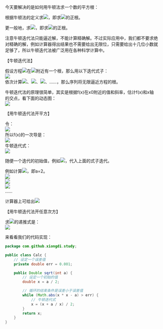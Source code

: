 今天要解决的是如何用牛顿法求一个数的平方根：

根据牛顿法的定义求![](https://1-im.guokr.com/formula/d6930be70098c14c10f885c780e57279ab91461f.svg)，即求![](https://1-im.guokr.com/formula/edf374d3d7b406ca2d218363e7c3da11db7c407d.svg)的正根。

更一般地，求![](https://3-im.guokr.com/formula/cc869563b8cc6fd2fa23cffa141decad82f25334.svg)，即求![](https://2-im.guokr.com/formula/6a80c4f82cc7a0495bdb18f5e51495162267afee.svg)的正根。

注意牛顿迭代法只能逼近解，不能计算精确解。不过实际应用中，我们都不要求绝对精确的解，例如计算器得出结果也不需要给出无限位，只需要给出十几位小数就足够了，所以牛顿迭代法被广泛用在各种科学计算中。

【牛顿迭代法】

假设方程![](https://3-im.guokr.com/formula/c0da7cf18442d200c0963291fbe1e2f8ffdc4ff5.svg)在![](https://3-im.guokr.com/formula/efbda784ad565c1c5201fdc948a570d0426bc6e6.svg)附近有一个根，那么用以下迭代式子：  
![](https://2-im.guokr.com/formula/aefc36d26e2b81c7381b838b5cbc1f3c5dad173a.svg)  
依次计算![](https://1-im.guokr.com/formula/593f4cff5d4210d46e140db57bafc4f692493f76.svg)、![](https://2-im.guokr.com/formula/a8728ff397f08f1999170f64ff5838333f755380.svg)、![](https://1-im.guokr.com/formula/49510ae6a807501d0723acc06f628c6bbd2f68e2.svg)、……，那么序列将无限逼近方程的根。

牛顿迭代法的原理很简单，其实是根据f\(x\)在x0附近的值和斜率，估计f\(x\)和x轴的交点，看下面的动态图：  
![](http://3.im.guokr.com/Q2Uk_sHeyQSe6VIOp7PnB7PRNYlLd-bHonnaQ2If6O4sAQAA1gAAAEdJ.gif)

【用牛顿迭代法开平方】

令：  
![](https://3-im.guokr.com/formula/1848f3b7365287b7962f2dcaed9ca482438d1c60.svg)  
所以f\(x\)的一次导是：  
![](https://3-im.guokr.com/formula/44df64cc9dc5767483c43d3c46fbd72cb78e7f97.svg)  
牛顿迭代式：  
![](https://1-im.guokr.com/formula/768b411ac2ba3b8e23a2e85f2dfc565ecf2d13b9.svg)

随便一个迭代的初始值，例如![](https://2-im.guokr.com/formula/0c1d7f319728a07a57d000f2379b5215e4130147.svg)，代入上面的式子迭代。

例如计算![](https://1-im.guokr.com/formula/bfe16f27ebc966df6f10ba356a1547b6e7242dd7.svg)，即a=2。  
![](https://2-im.guokr.com/formula/0c1d7f319728a07a57d000f2379b5215e4130147.svg)  
![](https://1-im.guokr.com/formula/c1838533d54bb7d1bf09520443906c90c861cba2.svg)  
![](https://2-im.guokr.com/formula/ade97b4a977688e3486015b4ae430d6c902139b0.svg)  
……

  
计算器上可给出![](https://2-im.guokr.com/formula/477c57e54790c6a773dd634f07f2e8e5486d983e.svg)

【用牛顿迭代法开任意次方】

求![](https://3-im.guokr.com/formula/cc869563b8cc6fd2fa23cffa141decad82f25334.svg)的递推式是：  
![](https://1-im.guokr.com/formula/191287c347892a4751452852d9930d80c8c2c292.svg)



来看看我们的代码实现：

```java
package com.github.xiongdi.study;

public class Calc {
    // 设定一个误差值
    private double err = 0.001;

    public Double sqrt(int a) {
        // 设定一个初始的值
        double x = a / 2;

        // 循环的结束条件是误差小于误差值
        while (Math.abs(x * x - a) > err) {
            // 牛顿迭代式
            x = (x + a / x) / 2;
        }
        return x;
    }
}

```







